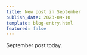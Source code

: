 ```yaml
---
title: New post in September
publish_date: 2023-09-10
template: blog-entry.html
featured: false
---
```


September post today.